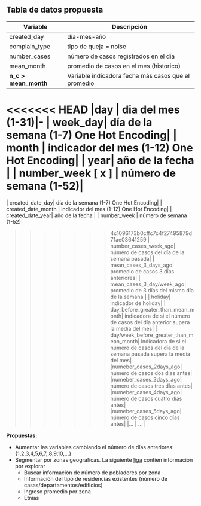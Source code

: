 
## Tabla de datos propuesta

| Variable      |  Descripción |
|---------------|---|
| created_day         |  día-mes-año |
| complain_type | tipo de queja = noise  |
| number_cases  | número de casos registrados en el día  |
| mean_month    | promedio de casos en el mes (historico)  |
| **n_c  >  mean_month**| Variable indicadora fecha más casos que el promedio|
<<<<<<< HEAD
|day | dia del mes (1-31)|-
| week_day| día de la semana (1-7) One Hot Encoding|
| month | indicador del mes (1-12) One Hot Encoding|
| year| año de la fecha |
| number_week [ x ] | número de semana (1-52)|
=======
| created_date_day| día de la semana (1-7) One Hot Encoding|
| created_date_month | indicador del mes (1-12) One Hot Encoding|
| created_date_year| año de la fecha |
| number_week | número de semana (1-52)|
>>>>>>> 4c1096173b0cffc7c4f27495879d71ae03641259
| number_cases_week_ago| número de casos del día de la semana pasada|
| mean_cases_3_days_ago| promedio de casos 3 días anteriores|
| mean_cases_3_day/week_ago| promedio de 3 días del mismo día de la semana |
| holiday| indicador de holiday|
| day_before_greater_than_mean_month| indicadora de si el número de casos del día anterior supera la media del mes|
| day/week_before_greater_than_mean_month| indicadora de si el número de casos del día de la semana pasada supera la media del mes|
|numeber_cases_2days_ago| número de casos dos días antes|
|numeber_cases_3days_ago| número de casos tres días antes|
|numeber_cases_4days_ago| número de casos cuatro días antes|
|numeber_cases_5days_ago| número de casos cinco días antes|
|...  | ... |



**Propuestas:**
+ Aumentar las variables cambiando el número de días anteriores: {1,2,3,4,5,6,7,,8,9,10,...}
+ Segmentar por zonas geográficas. La siguiente [liga](https://www.census.gov/en.html "censo usa") contien información por explorar
  + Buscar información de número de pobladores por zona
  + Información del tipo de residencias existentes (número de casas/departamentos/edificios)
  + Ingreso promedio por zona
  + Etnias
